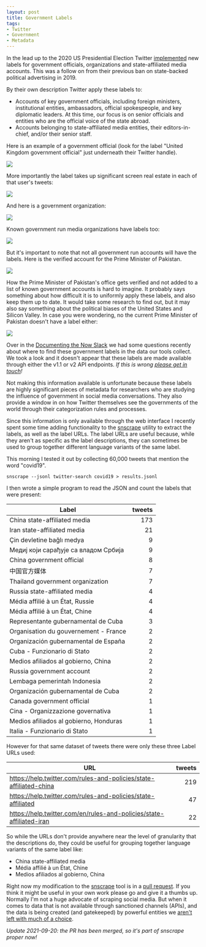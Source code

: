 ```yaml
---
layout: post
title: Government Labels
tags:
- Twitter
- Government
- Metadata
---
```


In the lead up to the 2020 US Presidential Election Twitter [implemented] new
labels for government officials, organizations and state-affiliated media
accounts. This was a follow on from their previous ban on state-backed
political advertising in 2019.

By their own description Twitter apply these labels to:

* Accounts of key government officials, including foreign ministers,
  institutional entities, ambassadors, official spokespeople, and key
  diplomatic leaders. At this time, our focus is on senior officials and
  entities who are the official voice of the state abroad.
* Accounts belonging to state-affiliated media entities, their
  editors-in-chief, and/or their senior staff.

Here is an example of a government official (look for the label "United Kingdom
government official" just underneath their Twitter handle).

<a href="https://twitter.com/BorisJohnson"><img src="/images/twitter-borisjohnson.png"></a>

More importantly the label takes up significant screen real estate in each of
that user's tweets:

<a href="https://twitter.com/BorisJohnson"><img src="/images/twitter-borisjohnson-tweet.png"></a>

And here is a government organization:

<a href="https://twitter.com/KremlinRussia_E"><img src="/images/twitter-kremlinrussia_e.png"></a>

Known government run media organizations have labels too:

<a href="https://twitter.com/rt_com"><img src="/images/twitter-rt_com.png"></a>

But it's important to note that not all government run accounts will have the
labels. Here is the verified account for the Prime Minister of Pakistan.

<a href="https://twitter.com/PakPMO"><img src="/images/twitter-pakpmo.png"></a>

How the Prime Minister of Pakistan's office gets verified and not added to
a list of known government accounts is hard to imagine. It probably says
something about how difficult it is to uniformly apply these labels, and also
keep them up to date. It would take some research to find out, but it may also
say something about the political biases of the United States and Silicon
Valley. In case you were wondering, no the current Prime Minister of Pakistan
doesn't have a label either:

<a href="https://twitter.com/ImranKhanPTI"><img src="/images/twitter-imrankhanpti.png"></a>

Over in the [Documenting the Now Slack] we had some questions recently about
where to find these government labels in the data our tools collect. We took
a look and it doesn't appear that these labels are made available through
either the v1.1 or v2 API endpoints. *If this is wrong [please get in
touch](mailto:info@docnow.io)!*

Not making this information available is unfortunate because these labels are
highly significant pieces of metadata for researchers who are studying the
influence of government in social media conversations. They also provide
a window in on how Twitter themselves see the governments of the world through
their categorization rules and processes.

Since this information is only available through the web interface I recently
spent some time adding functionality to the [snscrape] utility to extract the
labels, as well as the label URLs. The label URLs are useful because, while
they aren't as specific as the label descriptions, they can sometimes be used
to group together different language variants of the same label.

This morning I tested it out by collecting 60,000 tweets that mention the word
"covid19".

    snscrape --jsonl twitter-search covid19 > results.jsonl

I then wrote a simple program to read the JSON and count the labels that were present:

| Label                        | tweets |
| ---------------------------- | ---:|
| China state-affiliated media | 173 |
| Iran state-affiliated media | 21 |
| Çin devletine bağlı medya | 9 |
| Медиј који сарађује са владом Србија | 9 |
| China government official | 8 |
| 中国官方媒体 | 7 |
| Thailand government organization | 7 |
| Russia state-affiliated media | 4 |
| Média affilié à un État, Russie | 4 |
| Média affilié à un État, Chine | 4 |
| Representante gubernamental de Cuba | 3 |
| Organisation du gouvernement - France | 2 |
| Organización gubernamental de España | 2 |
| Cuba - Funzionario di Stato | 2 |
| Medios afiliados al gobierno, China | 2 |
| Russia government account | 2 |
| Lembaga pemerintah Indonesia | 2 |
| Organización gubernamental de Cuba | 2 |
| Canada government official | 1 |
| Cina - Organizzazione governativa | 1 |
| Medios afiliados al gobierno, Honduras | 1 |
| Italia - Funzionario di Stato | 1 |

However for that same dataset of tweets there were only these three Label URLs used:

| URL | tweets |
| --- | ------:|
| https://help.twitter.com/rules-and-policies/state-affiliated-china | 219 |
| https://help.twitter.com/rules-and-policies/state-affiliated | 47 |
| https://help.twitter.com/en/rules-and-policies/state-affiliated-iran | 22 |

So while the URLs don't provide anywhere near the level of granularity that the
descriptions do, they could be useful for grouping together language variants
of the same label like:

* China state-affiliated media 
* Média affilié à un État, Chine
* Medios afiliados al gobierno, China

Right now my modification to the [snscrape] tool is in a [pull request]. If you
think it might be useful in your own work please go and give it a thumbs up.
Normally I'm not a huge advocate of scraping social media. But when it comes to
data that is not available through sanctioned channels (APIs), and the data is
being created (and gatekeeped) by powerful entities we [aren't left with
much of a choice].

*Update 2021-09-20: the PR has been merged, so it's part of snscrape proper
now!*

[implemented]: https://blog.twitter.com/en_us/topics/product/2020/new-labels-for-government-and-state-affiliated-media-accounts
[snscrape]: https://github.com/JustAnotherArchivist
[pull request]: https://github.com/JustAnotherArchivist/snscrape/pull/280
[aren't left with much of a choice]: https://inkdroid.org/2021/05/17/apicalypse-notes/
[Documenting the Now Slack]: https://bit.ly/docnow-slack
